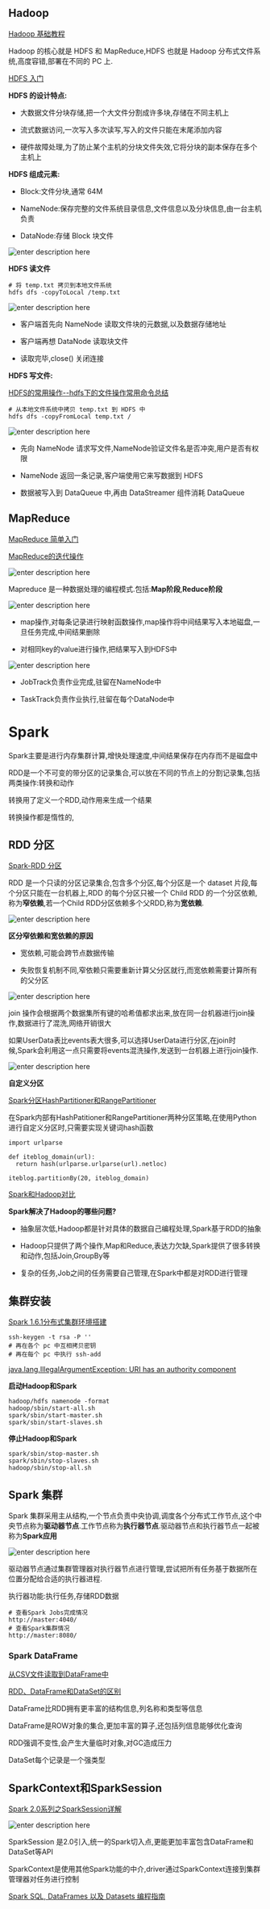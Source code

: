 

##  Hadoop

[Hadoop 基础教程](http://blessht.iteye.com/blog/2095675)

Hadoop 的核心就是 HDFS 和 MapReduce,HDFS 也就是 Hadoop 分布式文件系统,高度容错,部署在不同的 PC 上.

[HDFS 入门](http://www.yiibai.com/hadoop/hdfs_beginners_guide.html)

**HDFS 的设计特点:**

- 大数据文件分块存储,把一个大文件分割成许多块,存储在不同主机上

- 流式数据访问,一次写入多次读写,写入的文件只能在末尾添加内容

- 硬件故障处理,为了防止某个主机的分块文件失效,它将分块的副本保存在多个主机上

**HDFS 组成元素:**

- Block:文件分块,通常 64M

- NameNode:保存完整的文件系统目录信息,文件信息以及分块信息,由一台主机负责

- DataNode:存储 Block 块文件


![enter description here][1]


**HDFS 读文件**

```
# 将 temp.txt 拷贝到本地文件系统
hdfs dfs -copyToLocal /temp.txt
```

![enter description here][2]

- 客户端首先向 NameNode 读取文件块的元数据,以及数据存储地址

- 客户端再想 DataNode 读取块文件

- 读取完毕,close() 关闭连接


**HDFS 写文件:**

[HDFS的常用操作--hdfs下的文件操作常用命令总结](http://www.aboutyun.com/blog-4073-518.html)

```
# 从本地文件系统中拷贝 temp.txt 到 HDFS 中
hdfs dfs -copyFromLocal temp.txt /
```

![enter description here][3]

- 先向 NameNode 请求写文件,NameNode验证文件名是否冲突,用户是否有权限

- NameNode 返回一条记录,客户端使用它来写数据到 HDFS

- 数据被写入到 DataQueue 中,再由 DataStreamer 组件消耗 DataQueue


##  MapReduce

[MapReduce 简单入门](http://www.yiibai.com/hadoop/intro-mapreduce.html)

[MapReduce的迭代操作](http://www.yiibai.com/spark/apache_spark_rdd.html)

![enter description here][4]


Mapreduce 是一种数据处理的编程模式.包括:**Map阶段**,**Reduce阶段**

![enter description here][5]


- map操作,对每条记录进行映射函数操作,map操作将中间结果写入本地磁盘,一旦任务完成,中间结果删除

- 对相同key的value进行操作,把结果写入到HDFS中

![enter description here][6]

- JobTrack负责作业完成,驻留在NameNode中

- TaskTrack负责作业执行,驻留在每个DataNode中



#  Spark

Spark主要是进行内存集群计算,增快处理速度,中间结果保存在内存而不是磁盘中

RDD是一个不可变的带分区的记录集合,可以放在不同的节点上的分割记录集,包括两类操作:转换和动作

转换用了定义一个RDD,动作用来生成一个结果

转换操作都是惰性的,

##  RDD 分区

[Spark-RDD 分区](http://blog.csdn.net/sicofield/article/details/50983039)

RDD 是一个只读的分区记录集合,包含多个分区,每个分区是一个 dataset 片段,每个分区只能在一台机器上,RDD 的每个分区只被一个 Child RDD 的一个分区依赖,称为**窄依赖**,若一个Child RDD分区依赖多个父RDD,称为**宽依赖**.

![enter description here][7]

**区分窄依赖和宽依赖的原因**

- 宽依赖,可能会跨节点数据传输

- 失败恢复机制不同,窄依赖只需要重新计算父分区就行,而宽依赖需要计算所有的父分区

![enter description here][8]

join 操作会根据两个数据集所有键的哈希值都求出来,放在同一台机器进行join操作,数据进行了混洗,网络开销很大

如果UserData表比events表大很多,可以选择UserData进行分区,在join时候,Spark会利用这一点只需要将events混洗操作,发送到一台机器上进行join操作.

![enter description here][9]

**自定义分区**

[Spark分区HashPartitioner和RangePartitioner](https://www.iteblog.com/archives/1522.html)

在Spark内部有HashPatitioner和RangePartitioner两种分区策略,在使用Python进行自定义分区时,只需要实现关键词hash函数

```
import urlparse

def iteblog_domain(url):
  return hash(urlparse.urlparse(url).netloc)

iteblog.partitionBy(20, iteblog_domain)
```


[Spark和Hadoop对比](https://www.zhihu.com/question/26568496/answer/41608400)

**Spark解决了Hadoop的哪些问题?**

- 抽象层次低,Hadoop都是针对具体的数据自己编程处理,Spark基于RDD的抽象

- Hadoop只提供了两个操作,Map和Reduce,表达力欠缺,Spark提供了很多转换和动作,包括Join,GroupBy等

- 复杂的任务,Job之间的任务需要自己管理,在Spark中都是对RDD进行管理


## 集群安装

[Spark 1.6.1分布式集群环境搭建](https://my.oschina.net/jackieyeah/blog/659741)

```
ssh-keygen -t rsa -P ''
# 再在各个 pc 中互相拷贝密钥
# 再在每个 pc 中执行 ssh-add
```

[java.lang.IllegalArgumentException: URI has an authority component](http://stackoverflow.com/questions/37872800/hadoop2-7-0-namenode-format-java-lang-illegalargumentexception-uri-has-an-autho)


**启动Hadoop和Spark**
```
hadoop/hdfs namenode -format
hadoop/sbin/start-all.sh
spark/sbin/start-master.sh
spark/sbin/start-slaves.sh
```
**停止Hadoop和Spark**
```
spark/sbin/stop-master.sh
spark/sbin/stop-slaves.sh
hadoop/sbin/stop-all.sh
```


##  Spark 集群

Spark 集群采用主从结构,一个节点负责中央协调,调度各个分布式工作节点,这个中央节点称为**驱动器节点**.工作节点称为**执行器节点**.驱动器节点和执行器节点一起被称为**Spark应用**


![enter description here][10]

驱动器节点通过集群管理器对执行器节点进行管理,尝试把所有任务基于数据所在位置分配给合适的执行器进程.

执行器功能:执行任务,存储RDD数据


```
# 查看Spark Jobs完成情况
http://master:4040/
# 查看Spark集群情况
http://master:8080/
```


###  Spark DataFrame

[从CSV文件读取到DataFrame中](https://www.nodalpoint.com/spark-dataframes-from-csv-files/)

[RDD、DataFrame和DataSet的区别](http://www.jianshu.com/p/c0181667daa0)

DataFrame比RDD拥有更丰富的结构信息,列名称和类型等信息

DataFrame是ROW对象的集合,更加丰富的算子,还包括列信息能够优化查询

RDD强调不变性,会产生大量临时对象,对GC造成压力

DataSet每个记录是一个强类型

##  SparkContext和SparkSession

[Spark 2.0系列之SparkSession详解](http://www.raincent.com/content-85-7196-1.html)

![enter description here][11]

SparkSession 是2.0引入,统一的Spark切入点,更能更加丰富包含DataFrame和DataSet等API

SparkContext是使用其他Spark功能的中介,driver通过SparkContext连接到集群管理器对任务进行控制

[Spark SQL, DataFrames 以及 Datasets 编程指南](http://ifeve.com/spark-sql-dataframes/)


  [1]: ./images/1490786580554.jpg "1490786580554.jpg"
  [2]: ./images/1490787242620.jpg "1490787242620.jpg"
  [3]: ./images/1490787885680.jpg "1490787885680.jpg"
  [4]: ./images/1490887381651.jpg "1490887381651.jpg"
  [5]: ./images/1490788559148.jpg "1490788559148.jpg"
  [6]: ./images/1490791468451.jpg "1490791468451.jpg"
  [7]: ./images/1490891412109.jpg "1490891412109.jpg"
  [8]: ./images/1490891742075.jpg "1490891742075.jpg"
  [9]: ./images/1490891940921.jpg "1490891940921.jpg"
  [10]: ./images/1490960489315.jpg "1490960489315.jpg"
  [11]: ./images/1490993876637.jpg "1490993876637.jpg"
